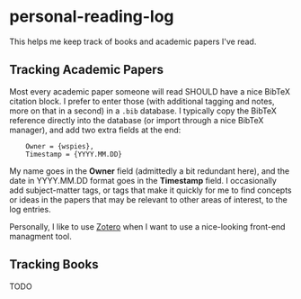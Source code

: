 # personal-reading-log

This helps me keep track of books and academic papers I've read.

## Tracking Academic Papers

Most every academic paper someone will read SHOULD have a nice BibTeX citation block. I prefer to enter those (with additional tagging and notes, more on that in a second) in a `.bib` database. I typically copy the BibTeX reference directly into the database (or import through a nice BibTeX manager), and add two extra fields at the end:

```
    Owner = {wspies},
    Timestamp = {YYYY.MM.DD}
```

My name goes in the __Owner__ field (admittedly a bit redundant here), and the date in YYYY.MM.DD format goes in the __Timestamp__ field. I occasionally add subject-matter tags, or tags that make it quickly for me to find concepts or ideas in the papers that may be relevant to other areas of interest, to the log entries.

Personally, I like to use [Zotero](https://www.zotero.org/) when I want to use a nice-looking front-end managment tool.

## Tracking Books

TODO